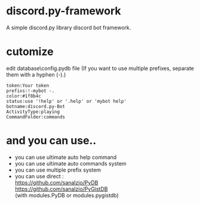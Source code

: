 # discord.py-framework
A simple discord.py library discord bot framework.

# cutomize<br>
edit database\config.pydb file (If you want to use multiple prefixes, separate them with a hyphen (-).)
```
token:Your token
prefixs:!-mybot -.
color:#1f8b4c
status:use '!help' or '.help' or 'mybot help'
botname:discord.py-Bot
ActivityType:playing
CommandFolder:commands
```

# and you can use..<br>
- you can use ultimate auto help command<br>
- you can use ultimate auto commands system<br>
- you can use multiple prefix system<br>
- you can use direct :<br>
https://github.com/sanalzio/PyDB<br>
https://github.com/sanalzio/PyGistDB<br>
(with modules.PyDB or modules.pygistdb)
